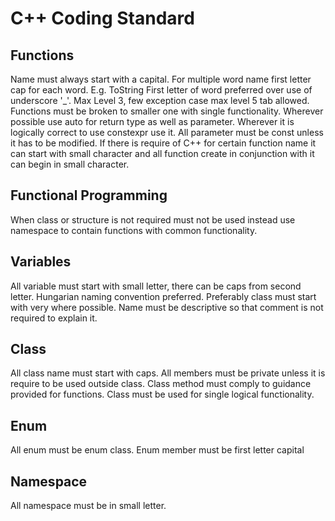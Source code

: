 # C++ Coding Standard

## Functions
Name must always start with a capital. For multiple word name first letter cap for each word. E.g. ToString
First letter of word preferred over use of underscore '_'.
Max Level 3, few exception case max level 5 tab allowed.
Functions must be broken to smaller one with single functionality.
Wherever possible use auto for return type as well as parameter.
Wherever it is logically correct to use constexpr use it.
All parameter must be const unless it has to be modified.
If there is require of C++ for certain function name it can start with small character and all function create in conjunction with it can begin in small character.

## Functional Programming
When class or structure is not required must not be used instead use namespace to contain functions with common functionality.

## Variables
All variable must start with small letter, there can be caps from second letter. Hungarian naming convention preferred.
Preferably class must start with very where possible.
Name must be descriptive so that comment is not required to explain it.

## Class
All class name must start with caps.
All members must be private unless it is require to be used outside class.
Class method must comply to guidance provided for functions.
Class must be used for single logical functionality.

## Enum
All enum must be enum class.
Enum member must be first letter capital

## Namespace
All namespace must be in small letter.
